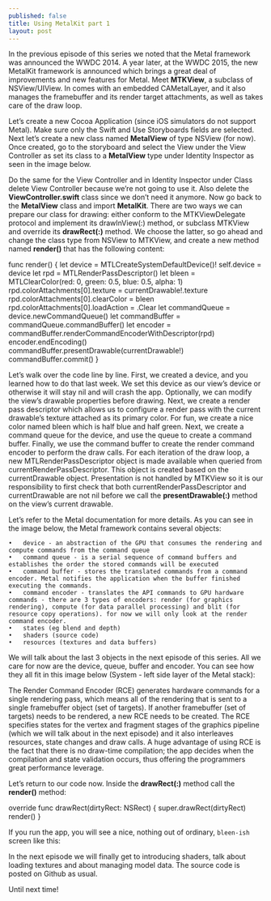 ```yaml
---
published: false
title: Using MetalKit part 1
layout: post
---
```

In the previous episode of this series we noted that the Metal framework was announced the WWDC 2014. A year later, at the WWDC 2015, the new MetalKit framework is announced which brings a great deal of improvements and new features for Metal. Meet __MTKView__, a subclass of NSView/UIView. In comes with an embedded CAMetalLayer, and it also manages the framebuffer and its render target attachments, as well as takes care of the draw loop.

Let’s create a new Cocoa Application (since iOS simulators do not support Metal). Make sure only the Swift and Use Storyboards fields are selected. Next let’s create a new class named __MetalView__ of type NSView (for now). Once created, go to the storyboard and select the View under the View Controller as set its class to a __MetalView__ type under Identity Inspector as seen in the image below. 

Do the same for the View Controller and in Identity Inspector under Class delete View Controller because we’re not going to use it. Also delete the __ViewController.swift__ class since we don’t need it anymore. Now go back to the __MetalView__ class and import __MetalKit__. There are two ways we can prepare our class for drawing: either conform to the MTKViewDelegate protocol and implement its drawInView(:) method, or subclass MTKView and override its __drawRect(:)__ method. We choose the latter, so go ahead and change the class type from NSView to MTKView, and create a new method named __render()__ that has the following content:

func render() {
    let device = MTLCreateSystemDefaultDevice()!
    self.device = device
    let rpd = MTLRenderPassDescriptor()
    let bleen = MTLClearColor(red: 0, green: 0.5, blue: 0.5, alpha: 1)
    rpd.colorAttachments[0].texture = currentDrawable!.texture
    rpd.colorAttachments[0].clearColor = bleen
    rpd.colorAttachments[0].loadAction = .Clear
    let commandQueue = device.newCommandQueue()
    let commandBuffer = commandQueue.commandBuffer()
    let encoder = commandBuffer.renderCommandEncoderWithDescriptor(rpd)
    encoder.endEncoding()
    commandBuffer.presentDrawable(currentDrawable!)
    commandBuffer.commit()
}

Let’s walk over the code line by line. First, we created a device, and you learned how to do that last week. We set this device as our view’s device or otherwise it will stay nil and will crash the app. Optionally, we can modify the view’s drawable properties before drawing. Next, we create a render pass descriptor which allows us to configure a render pass with the current drawable’s texture attached as its primary color. For fun, we create a nice color named bleen which is half blue and half green. Next, we create a command queue for the device, and use the queue to create a command buffer. Finally, we use the command buffer to create the render command encoder to perform the draw calls. For each iteration of the draw loop, a new MTLRenderPassDescriptor object is made available when queried from currentRenderPassDescriptor. This object is created based on the currentDrawable object. Presentation is not handled by MTKView so it is our responsibility to first check that both currentRenderPassDescriptor and currentDrawable are not nil before we call the __presentDrawable(:)__ method on the view’s current drawable.

Let’s refer to the Metal documentation for more details. As you can see in the image below, the Metal framework contains several objects:

	•	device - an abstraction of the GPU that consumes the rendering and compute commands from the command queue
	•	command queue - is a serial sequence of command buffers and establishes the order the stored commands will be executed
	•	command buffer - stores the translated commands from a command encoder. Metal notifies the application when the buffer finished executing the commands.
	•	command encoder - translates the API commands to GPU hardware commands - there are 3 types of encoders: render (for graphics rendering), compute (for data parallel processing) and blit (for resource copy operations). for now we will only look at the render command encoder. 
	•	states (eg blend and depth)
	•	shaders (source code)
	•	resources (textures and data buffers)

We will talk about the last 3 objects in the next episode of this series. All we care for now are the device, queue, buffer and encoder. You can see how they all fit in this image below (System - left side layer of the Metal stack):

The Render Command Encoder (RCE) generates hardware commands for a single rendering pass, which means all of the rendering that is sent to a single framebuffer object (set of targets). If another framebuffer (set of targets) needs to be rendered, a new RCE needs to be created. The RCE specifies states for the vertex and fragment stages of the graphics pipeline (which we will talk about in the next episode) and it also interleaves resources, state changes and draw calls. A huge advantage of using RCE is the fact that there is no draw-time compilation; the app decides when the compilation and state validation occurs, thus offering the programmers great performance leverage.
 
Let’s return to our code now. Inside the __drawRect(:)__ method call the __render()__ method:

override func drawRect(dirtyRect: NSRect) {
    super.drawRect(dirtyRect)
    render()
}

If you run the app, you will see a nice, nothing out of ordinary, `bleen-ish` screen like this:

In the next episode we will finally get to introducing shaders, talk about loading textures and about managing model data. The source code is posted on Github as usual.

Until next time!
